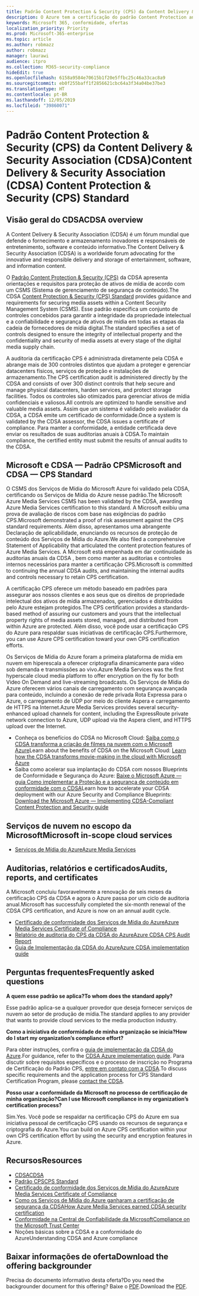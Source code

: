 ```yaml
---
title: Padrão Content Protection & Security (CPS) da Content Delivery & Security Association (CDSA)
description: O Azure tem a certificação do padrão Content Protection and Security da Content Delivery and Security Association.
keywords: Microsoft 365, conformidade, ofertas
localization_priority: Priority
ms.prod: Microsoft-365-enterprise
ms.topic: article
ms.author: robmazz
author: robmazz
manager: laurawi
audience: itpro
ms.collection: M365-security-compliance
hideEdit: true
ms.openlocfilehash: 6158a9584e70615b1f20e5ffbc25c46a33cac8a9
ms.sourcegitcommit: eb0f255baff1f2856621cbc64a3f34a04be37be3
ms.translationtype: HT
ms.contentlocale: pt-BR
ms.lasthandoff: 12/05/2019
ms.locfileid: "39860071"
---
```

# <a name="content-delivery--security-association-cdsa-content-protection--security-cps-standard"></a><span data-ttu-id="53610-104">Padrão Content Protection & Security (CPS) da Content Delivery & Security Association (CDSA)</span><span class="sxs-lookup"><span data-stu-id="53610-104">Content Delivery & Security Association (CDSA) Content Protection & Security (CPS) Standard</span></span>

## <a name="cdsa-overview"></a><span data-ttu-id="53610-105">Visão geral do CDSA</span><span class="sxs-lookup"><span data-stu-id="53610-105">CDSA overview</span></span>

<span data-ttu-id="53610-106">A Content Delivery & Security Association (CDSA) é um fórum mundial que defende o fornecimento e armazenamento inovadores e responsáveis de entretenimento, software e conteúdo informativo.</span><span class="sxs-lookup"><span data-stu-id="53610-106">The Content Delivery & Security Association (CDSA) is a worldwide forum advocating for the innovative and responsible delivery and storage of entertainment, software, and information content.</span></span>

<span data-ttu-id="53610-107">O [Padrão Content Protection & Security (CPS)](https://aka.ms/cdsa-standard) da CDSA apresenta orientações e requisitos para proteção de ativos de mídia de acordo com um CSMS (Sistema de gerenciamento de segurança de conteúdo).</span><span class="sxs-lookup"><span data-stu-id="53610-107">The CDSA [Content Protection & Security (CPS) Standard](https://aka.ms/cdsa-standard) provides guidance and requirements for securing media assets within a Content Security Management System (CSMS).</span></span> <span data-ttu-id="53610-108">Esse padrão especifica um conjunto de controles concebidos para garantir a integridade da propriedade intelectual e a confiabilidade e segurança de ativos de mídia em todas as etapas da cadeia de fornecedores de mídia digital.</span><span class="sxs-lookup"><span data-stu-id="53610-108">The standard specifies a set of controls designed to ensure the integrity of intellectual property and the confidentiality and security of media assets at every stage of the digital media supply chain.</span></span>

<span data-ttu-id="53610-109">A auditoria da certificação CPS é administrada diretamente pela CDSA e abrange mais de 300 controles distintos que ajudam a proteger e gerenciar datacenters físicos, serviços de proteção e instalações de armazenamento.</span><span class="sxs-lookup"><span data-stu-id="53610-109">The CPS certification audit is administered directly by the CDSA and consists of over 300 distinct controls that help secure and manage physical datacenters, harden services, and protect storage facilities.</span></span> <span data-ttu-id="53610-110">Todos os controles são otimizados para gerenciar ativos de mídia confidenciais e valiosos.</span><span class="sxs-lookup"><span data-stu-id="53610-110">All controls are optimized to handle sensitive and valuable media assets.</span></span> <span data-ttu-id="53610-111">Assim que um sistema é validado pelo avaliador da CDSA, a CDSA emite um certificado de conformidade.</span><span class="sxs-lookup"><span data-stu-id="53610-111">Once a system is validated by the CDSA assessor, the CDSA issues a certificate of compliance.</span></span> <span data-ttu-id="53610-112">Para manter a conformidade, a entidade certificada deve enviar os resultados de suas auditorias anuais à CDSA.</span><span class="sxs-lookup"><span data-stu-id="53610-112">To maintain compliance, the certified entity must submit the results of annual audits to the CDSA.</span></span>

## <a name="microsoft-and-cdsa--cps-standard"></a><span data-ttu-id="53610-113">Microsoft e CDSA — Padrão CPS</span><span class="sxs-lookup"><span data-stu-id="53610-113">Microsoft and CDSA — CPS Standard</span></span>

<span data-ttu-id="53610-114">O CSMS dos Serviços de Mídia do Microsoft Azure foi validado pela CDSA, certificando os Serviços de Mídia do Azure nesse padrão.</span><span class="sxs-lookup"><span data-stu-id="53610-114">The Microsoft Azure Media Services CSMS has been validated by the CDSA, awarding Azure Media Services certification to this standard.</span></span> <span data-ttu-id="53610-115">A Microsoft exibiu uma prova de avaliação de riscos com base nas exigências do padrão CPS.</span><span class="sxs-lookup"><span data-stu-id="53610-115">Microsoft demonstrated a proof of risk assessment against the CPS standard requirements.</span></span> <span data-ttu-id="53610-116">Além disso, apresentamos uma abrangente Declaração de aplicabilidade, enunciando os recursos de proteção de conteúdo dos Serviços de Mídia do Azure.</span><span class="sxs-lookup"><span data-stu-id="53610-116">We also filed a comprehensive Statement of Applicability that articulated the content protection features of Azure Media Services.</span></span> <span data-ttu-id="53610-117">A Microsoft está empenhada em dar continuidade às auditorias anuais da CDSA , bem como manter as auditorias e controles internos necessários para manter a certificação CPS.</span><span class="sxs-lookup"><span data-stu-id="53610-117">Microsoft is committed to continuing the annual CDSA audits, and maintaining the internal audits and controls necessary to retain CPS certification.</span></span>

<span data-ttu-id="53610-118">A certificação CPS oferece um método baseado em padrões para assegurar aos nossos clientes e aos seus que os direitos de propriedade intelectual dos ativos de mídia armazenados, gerenciados e distribuídos pelo Azure estejam protegidos.</span><span class="sxs-lookup"><span data-stu-id="53610-118">The CPS certification provides a standards-based method of assuring our customers and yours that the intellectual property rights of media assets stored, managed, and distributed from within Azure are protected.</span></span> <span data-ttu-id="53610-119">Além disso, você pode usar a certificação CPS do Azure para respaldar suas iniciativas de certificação CPS.</span><span class="sxs-lookup"><span data-stu-id="53610-119">Furthermore, you can use Azure CPS certification toward your own CPS certification efforts.</span></span>

<span data-ttu-id="53610-120">Os Serviços de Mídia do Azure foram a primeira plataforma de mídia em nuvem em hiperescala a oferecer criptografia dinamicamente para vídeo sob demanda e transmissões ao vivo.</span><span class="sxs-lookup"><span data-stu-id="53610-120">Azure Media Services was the first hyperscale cloud media platform to offer encryption on the fly for both Video On Demand and live-streaming broadcasts.</span></span> <span data-ttu-id="53610-121">Os Serviços de Mídia do Azure oferecem vários canais de carregamento com segurança avançada para conteúdo, incluindo a conexão de rede privada Rota Expressa para o Azure, o carregamento de UDP por meio do cliente Aspera e carregamento de HTTPS na Internet.</span><span class="sxs-lookup"><span data-stu-id="53610-121">Azure Media Services provides several security-enhanced upload channels for content, including the ExpressRoute private network connection to Azure, UDP upload via the Aspera client, and HTTPS upload over the Internet.</span></span>

- <span data-ttu-id="53610-122">Conheça os benefícios do CDSA no Microsoft Cloud: [Saiba como o CDSA transforma a criação de filmes na nuvem com o Microsoft Azure](https://customers.microsoft.com/story/cdsa-nonprofit-azure-sharepoint-office365-mobility-security-en)</span><span class="sxs-lookup"><span data-stu-id="53610-122">Learn about the benefits of CDSA on the Microsoft Cloud: [Learn how the CDSA transforms movie-making in the cloud with Microsoft Azure](https://customers.microsoft.com/story/cdsa-nonprofit-azure-sharepoint-office365-mobility-security-en)</span></span>
- <span data-ttu-id="53610-123">Saiba como acelerar sua implantação do CDSA com nossos Blueprints de Conformidade e Segurança do Azure: [Baixe o Microsoft Azure — guia Como implementar a Proteção e a segurança de conteúdo em conformidade com o CDSA](https://gallery.technet.microsoft.com/Azure-Implementing-CDSA-8087c7a2)</span><span class="sxs-lookup"><span data-stu-id="53610-123">Learn how to accelerate your CDSA deployment with our Azure Security and Compliance Blueprints: [Download the Microsoft Azure — Implementing CDSA-Compliant Content Protection and Security guide](https://gallery.technet.microsoft.com/Azure-Implementing-CDSA-8087c7a2)</span></span>

## <a name="microsoft-in-scope-cloud-services"></a><span data-ttu-id="53610-124">Serviços de nuvem no escopo da Microsoft</span><span class="sxs-lookup"><span data-stu-id="53610-124">Microsoft in-scope cloud services</span></span>

- [<span data-ttu-id="53610-125">Serviços de Mídia do Azure</span><span class="sxs-lookup"><span data-stu-id="53610-125">Azure Media Services</span></span>](https://aka.ms/AzureCompliance)

## <a name="audits-reports-and-certificates"></a><span data-ttu-id="53610-126">Auditorias, relatórios e certificados</span><span class="sxs-lookup"><span data-stu-id="53610-126">Audits, reports, and certificates</span></span>

<span data-ttu-id="53610-127">A Microsoft concluiu favoravelmente a renovação de seis meses da certificação CPS da CDSA e agora o Azure passa por um ciclo de auditoria anual.</span><span class="sxs-lookup"><span data-stu-id="53610-127">Microsoft has successfully completed the six-month renewal of the CDSA CPS certification, and Azure is now on an annual audit cycle.</span></span>

- [<span data-ttu-id="53610-128">Certificado de conformidade dos Serviços de Mídia do Azure</span><span class="sxs-lookup"><span data-stu-id="53610-128">Azure Media Services Certificate of Compliance</span></span>](https://aka.ms/cdsa-cert)
- [<span data-ttu-id="53610-129">Relatório de auditoria do CPS da CDSA do Azure</span><span class="sxs-lookup"><span data-stu-id="53610-129">Azure CDSA CPS Audit Report</span></span>](https://aka.ms/AzureCDSACPSAuditReport)
- [<span data-ttu-id="53610-130">Guia de Implementação da CDSA do Azure</span><span class="sxs-lookup"><span data-stu-id="53610-130">Azure CDSA implementation guide</span></span>](https://aka.ms/AzureCDSAImplementationGuide)

## <a name="frequently-asked-questions"></a><span data-ttu-id="53610-131">Perguntas frequentes</span><span class="sxs-lookup"><span data-stu-id="53610-131">Frequently asked questions</span></span>

<span data-ttu-id="53610-132">**A quem esse padrão se aplica?**</span><span class="sxs-lookup"><span data-stu-id="53610-132">**To whom does the standard apply?**</span></span>

<span data-ttu-id="53610-133">Esse padrão aplica-se a qualquer provedor que deseja fornecer serviços de nuvem ao setor de produção de mídia.</span><span class="sxs-lookup"><span data-stu-id="53610-133">The standard applies to any provider that wants to provide cloud services to the media production industry.</span></span>

<span data-ttu-id="53610-134">**Como a iniciativa de conformidade de minha organização se inicia?**</span><span class="sxs-lookup"><span data-stu-id="53610-134">**How do I start my organization’s compliance effort?**</span></span>

<span data-ttu-id="53610-135">Para obter instruções, confira o [guia de implementação da CDSA do Azure](https://aka.ms/cdsaprotectsecure).</span><span class="sxs-lookup"><span data-stu-id="53610-135">For guidance, refer to the [CDSA Azure implementation guide](https://aka.ms/cdsaprotectsecure).</span></span> <span data-ttu-id="53610-136">Para discutir sobre requisitos específicos e o processo de inscrição no Programa de Certificação do Padrão CPS, [entre em contato com a CDSA](https://go.microsoft.com/fwlink/p/?linkid=2099484).</span><span class="sxs-lookup"><span data-stu-id="53610-136">To discuss specific requirements and the application process for CPS Standard Certification Program, please [contact the CDSA](https://go.microsoft.com/fwlink/p/?linkid=2099484).</span></span>

<span data-ttu-id="53610-137">**Posso usar a conformidade da Microsoft no processo de certificação de minha organização?**</span><span class="sxs-lookup"><span data-stu-id="53610-137">**Can I use Microsoft compliance in my organization’s certification process?**</span></span>

<span data-ttu-id="53610-138">Sim.</span><span class="sxs-lookup"><span data-stu-id="53610-138">Yes.</span></span> <span data-ttu-id="53610-139">Você pode se respaldar na certificação CPS do Azure em sua iniciativa pessoal de certificação CPS usando os recursos de segurança e criptografia do Azure.</span><span class="sxs-lookup"><span data-stu-id="53610-139">You can build on Azure CPS certification within your own CPS certification effort by using the security and encryption features in Azure.</span></span>

## <a name="resources"></a><span data-ttu-id="53610-140">Recursos</span><span class="sxs-lookup"><span data-stu-id="53610-140">Resources</span></span>

- [<span data-ttu-id="53610-141">CDSA</span><span class="sxs-lookup"><span data-stu-id="53610-141">CDSA</span></span>](https://www.cdsaonline.org/)
- [<span data-ttu-id="53610-142">Padrão CPS</span><span class="sxs-lookup"><span data-stu-id="53610-142">CPS Standard</span></span>](https://aka.ms/cdsa-standard)
- [<span data-ttu-id="53610-143">Certificado de conformidade dos Serviços de Mídia do Azure</span><span class="sxs-lookup"><span data-stu-id="53610-143">Azure Media Services Certificate of Compliance</span></span>](https://aka.ms/cdsa-cert)
- [<span data-ttu-id="53610-144">Como os Serviços de Mídia do Azure ganharam a certificação de segurança da CDSA</span><span class="sxs-lookup"><span data-stu-id="53610-144">How Azure Media Services earned CDSA security certification</span></span>](https://johndeutscher.com/2015/04/14/how-azure-media-services-earned-cdsa-security-certification/)
- [<span data-ttu-id="53610-145">Conformidade na Central de Confiabilidade da Microsoft</span><span class="sxs-lookup"><span data-stu-id="53610-145">Compliance on the Microsoft Trust Center</span></span>](https://www.microsoft.com/trust-center/compliance/compliance-overview)
- <span data-ttu-id="53610-146">Noções básicas sobre a CDSA e a conformidade do Azure</span><span class="sxs-lookup"><span data-stu-id="53610-146">Understanding CDSA and Azure compliance</span></span>

## <a name="download-the-offering-backgrounder"></a><span data-ttu-id="53610-147">Baixar informações de oferta</span><span class="sxs-lookup"><span data-stu-id="53610-147">Download the offering backgrounder</span></span>

<span data-ttu-id="53610-148">Precisa do documento informativo desta oferta?</span><span class="sxs-lookup"><span data-stu-id="53610-148">Do you need the backgrounder document for this offering?</span></span> <span data-ttu-id="53610-149">Baixe o [PDF](https://download.microsoft.com/download/2/6/3/263C244E-20A8-41B1-B2DA-2835E30CE92E/CDSA_Compliance_Backgrounder.pdf).</span><span class="sxs-lookup"><span data-stu-id="53610-149">Download the [PDF](https://download.microsoft.com/download/2/6/3/263C244E-20A8-41B1-B2DA-2835E30CE92E/CDSA_Compliance_Backgrounder.pdf).</span></span>
